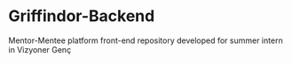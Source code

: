 # Griffindor-Backend
Mentor-Mentee platform front-end repository developed for summer intern in Vizyoner Genç
